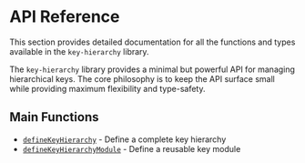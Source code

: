 # API Reference

This section provides detailed documentation for all the functions and types available in the `key-hierarchy` library.

The `key-hierarchy` library provides a minimal but powerful API for managing hierarchical keys. The core philosophy is to keep the API surface small while providing maximum flexibility and type-safety.

## Main Functions

- [`defineKeyHierarchy`](/api/define-key-hierarchy) - Define a complete key hierarchy
- [`defineKeyHierarchyModule`](/api/define-key-hierarchy-module) - Define a reusable key module
